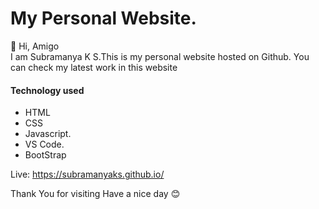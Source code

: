 # My Personal Website.

👋 Hi, Amigo <br>
I am Subramanya K S.This is my personal website hosted on Github.
You can check my latest work in this website

#### Technology used
* HTML
* CSS
* Javascript.
* VS Code.
* BootStrap

Live: https://subramanyaks.github.io/

Thank You for visiting
Have a nice day 😊 
